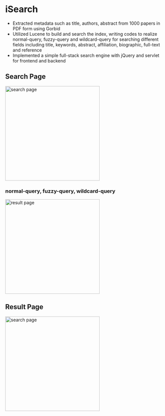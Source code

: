 # iSearch

- Extracted metadata such as title, authors, abstract from 1000 papers in PDF form using Gorbid
- Utilized Lucene to build and search the index, writing codes to realize normal-query, fuzzy-query and wildcard-query
for searching different fields including title, keywords, abstract, affiliation, biographic, full-text and reference
- Implemented a simple full-stack search engine with jQuery and servlet for frontend and backend
## Search Page

<img width="300" alt="search page" src="https://user-images.githubusercontent.com/110421938/195223661-c58f5c33-e17d-446d-b8c5-0046ea56d56c.png">

### normal-query, fuzzy-query, wildcard-query
<img width="300" alt="result page" src="https://user-images.githubusercontent.com/110421938/195223711-5f32e2c8-35f0-46bf-9183-e989addd968f.png">

## Result Page

<img width="300" alt="search page" src="https://user-images.githubusercontent.com/110421938/195223772-487709ef-940f-4130-ac9d-1563a6600edf.png">
